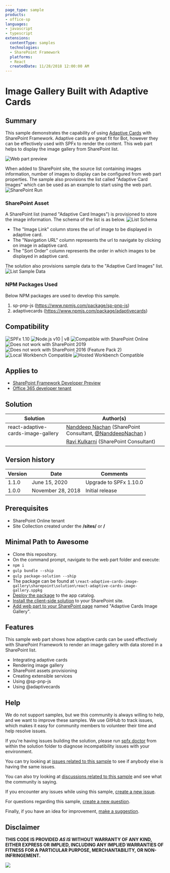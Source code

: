 ```yaml
---
page_type: sample
products:
- office-sp
languages:
- javascript
- typescript
extensions:
  contentType: samples
  technologies:
  - SharePoint Framework
  platforms:
  - React
  createdDate: 11/28/2018 12:00:00 AM
---
```

# Image Gallery Built with Adaptive Cards

## Summary 

This sample demonstrates the capability of using [Adaptive Cards](https://adaptivecards.io/) with SharePoint Framework. Adaptive cards are great fit for Bot, however they can be effectively used with SPFx to render the content. This web part helps to display the image gallery from SharePoint list.

![Web part preview][figure1]

When added to SharePoint site, the source list containing images information, number of images to display can be configured from web part properties.
The sample also provisions the list called "Adaptive Card Images" which can be used as an example to start using the web part.
![SharePoint Run][figure2]

### SharePoint Asset

A SharePoint list (named "Adaptive Card Images") is provisioned to store the image information. The schema of the list is as below.
![List Schema][figure3]

- The "Image Link" column stores the url of image to be displayed in adaptive card.
- The "Navigation URL" column represents the url to navigate by clicking on image in adaptive card.
- The "Sort Order" column represents the order in which images to be displayed in adaptive card.

The solution also provisions sample data to the "Adaptive Card Images" list.
![List Sample Data][figure4]

### NPM Packages Used

Below NPM packages are used to develop this sample.
1.	sp-pnp-js (https://www.npmjs.com/package/sp-pnp-js) 
2.	adaptivecards (https://www.npmjs.com/package/adaptivecards)

## Compatibility

![SPFx 1.10](https://img.shields.io/badge/SPFx-1.10.0-green.svg) 
![Node.js v10 | v8](https://img.shields.io/badge/Node.js-v10%20%7C%20v8-green.svg) 
![Compatible with SharePoint Online](https://img.shields.io/badge/SharePoint%20Online-Compatible-green.svg)
![Does not work with SharePoint 2019](https://img.shields.io/badge/SharePoint%20Server%202019-Incompatible-red.svg "SharePoint Server 2019 requires SPFx 1.4.1 or lower")
![Does not work with SharePoint 2016 (Feature Pack 2)](https://img.shields.io/badge/SharePoint%20Server%202016%20(Feature%20Pack%202)-Incompatible-red.svg "SharePoint Server 2016 Feature Pack 2 requires SPFx 1.1")
![Local Workbench Compatible](https://img.shields.io/badge/Local%20Workbench-Compatible-green.svg)
![Hosted Workbench Compatible](https://img.shields.io/badge/Hosted%20Workbench-Compatible-green.svg)

## Applies to

* [SharePoint Framework Developer Preview](https://docs.microsoft.com/sharepoint/dev/spfx/sharepoint-framework-overview)
* [Office 365 developer tenant](https://docs.microsoft.com/sharepoint/dev/spfx/set-up-your-developer-tenant)

## Solution

Solution|Author(s)
--------|---------
react-adaptive-cards-image-gallery|[Nanddeep Nachan](https://www.linkedin.com/in/nanddeepnachan/) (SharePoint Consultant, [@NanddeepNachan](https://http://twitter.com/NanddeepNachan) )
&nbsp;|[Ravi Kulkarni](https://www.linkedin.com/in/ravi-kulkarni-a5381723/) (SharePoint Consultant)

## Version history

Version|Date|Comments
-------|----|--------
1.1.0|June 15, 2020|Upgrade to SPFx 1.10.0
1.0.0|November 28, 2018|Initial release

## Prerequisites

- SharePoint Online tenant 
- Site Collection created under the **/sites/** or **/**

## Minimal Path to Awesome

- Clone this repository.
- On the command prompt, navigate to the web part folder and execute:
- `npm i`
- `gulp bundle --ship`
- `gulp package-solution --ship`
- The package can be found at `\react-adaptive-cards-image-gallery\sharepoint\solution\react-adaptive-cards-image-gallery.sppkg`
- [Deploy the package](https://docs.microsoft.com/en-us/sharepoint/dev/spfx/web-parts/get-started/serve-your-web-part-in-a-sharepoint-page#deploy-the-helloworld-package-to-app-catalog) to the app catalog.
- [Install the client-side solution](https://docs.microsoft.com/en-us/sharepoint/dev/spfx/web-parts/get-started/serve-your-web-part-in-a-sharepoint-page#install-the-client-side-solution-on-your-site) to your SharePoint site.
- [Add web part to your SharePoint page](https://docs.microsoft.com/en-us/sharepoint/dev/spfx/web-parts/get-started/serve-your-web-part-in-a-sharepoint-page#add-the-helloworld-web-part-to-modern-page) named "Adaptive Cards Image Gallery".

## Features

This sample web part shows how adaptive cards can be used effectively with SharePoint Framework to render an image gallery with data stored in a SharePoint list.
- Integrating adaptive cards
- Rendering image gallery
- SharePoint assets provisioning
- Creating extensible services
- Using @sp-pnp-js
- Using @adaptivecards


[figure1]: ./assets/webpart-preview.png
[figure2]: ./assets/sharepoint-run.gif
[figure3]: ./assets/list-schema.png
[figure4]: ./assets/list-sample-data.png


## Help

We do not support samples, but we this community is always willing to help, and we want to improve these samples. We use GitHub to track issues, which makes it easy for  community members to volunteer their time and help resolve issues.

If you're having issues building the solution, please run [spfx doctor](https://pnp.github.io/cli-microsoft365/cmd/spfx/spfx-doctor/) from within the solution folder to diagnose incompatibility issues with your environment.

You can try looking at [issues related to this sample](https://github.com/pnp/sp-dev-fx-webparts/issues?q=label%3Areact-adaptive-cards-image-gallery) to see if anybody else is having the same issues.

You can also try looking at [discussions related to this sample](https://github.com/pnp/sp-dev-fx-webparts/discussions?discussions_q=label%3Areact-adaptive-cards-image-gallery) and see what the community is saying.

If you encounter any issues while using this sample, [create a new issue](https://github.com/pnp/sp-dev-fx-webparts/issues/new?assignees=&labels=Needs%3A+Triage+%3Amag%3A%2Ctype%3Abug-suspected%2Csample%3A%20react-adaptive-cards-image-gallery&authors=@nanddeepn%20@ravi16a87&template=bug-report.yml&sample=react-adaptive-cards-image-gallery&authors=@nanddeepn%20@ravi16a87&title=react-adaptive-cards-image-gallery%20-%20).

For questions regarding this sample, [create a new question](https://github.com/pnp/sp-dev-fx-webparts/issues/new?assignees=&labels=Needs%3A+Triage+%3Amag%3A%2Ctype%3Aquestion%2Csample%3A%20react-adaptive-cards-image-gallery&authors=@nanddeepn%20@ravi16a87&template=question.yml&sample=react-adaptive-cards-image-gallery&authors=@nanddeepn%20@ravi16a87&title=react-adaptive-cards-image-gallery%20-%20).

Finally, if you have an idea for improvement, [make a suggestion](https://github.com/pnp/sp-dev-fx-webparts/issues/new?assignees=&labels=Needs%3A+Triage+%3Amag%3A%2Ctype%3Aenhancement%2Csample%3A%20react-adaptive-cards-image-gallery&authors=@nanddeepn%20@ravi16a87&template=question.yml&sample=react-adaptive-cards-image-gallery&authors=@nanddeepn%20@ravi16a87&title=react-adaptive-cards-image-gallery%20-%20).


## Disclaimer

**THIS CODE IS PROVIDED *AS IS* WITHOUT WARRANTY OF ANY KIND, EITHER EXPRESS OR IMPLIED, INCLUDING ANY IMPLIED WARRANTIES OF FITNESS FOR A PARTICULAR PURPOSE, MERCHANTABILITY, OR NON-INFRINGEMENT.**



<img src="https://telemetry.sharepointpnp.com/sp-dev-fx-webparts/samples/react-adaptive-cards-image-gallery" />
